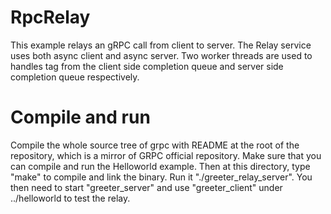 RpcRelay
===================================

This example relays an gRPC call from client to server. The Relay service uses both async client and async server. Two worker threads
are used to handles tag from the client side completion queue and server side completion queue respectively. 

# Compile and run

Compile the whole source tree of grpc with README at the root of the repository, which is a mirror of GRPC official repository. Make sure
that you can compile and run the Helloworld example. Then at this directory, type "make" to compile and link the binary.
Run it "./greeter_relay_server". You then need to start "greeter_server" and use "greeter_client" under ../helloworld to test the relay.
